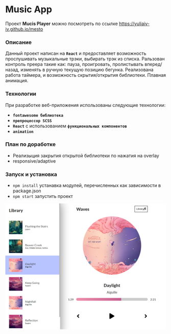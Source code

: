 # Music App
Проект **Mucis Player** можно посмотреть по ссылке https://yuliaiv-iv.github.io/mesto

### Описание

Данный проект написан на **`React`** и предоставляет возможность прослушивать музыкальные трэки, выбирать трэк из списка. Ральзован контроль преера такие как: пауза, проигровать, пролистывать вперед/назад, изменять в ручную текущую позицию бегунка. Реализована работа таймера, и возможность скрытия/открытия библиотеки. Плавная анимация. 

### Технологии

При разработке веб-приложения использованы следующие технологии:
* **`fontawesome библиотека`**
* **`препроцессор SCSS`**
* **`React`** с использованием **`функциональных компонентов`**
* **`animation`**

### План по доработке
* Реализыция закрытия открытой библиотеки по нажатия на overlay
* responsive/adaptive

### Запуск и установка
* `npm install` устанавка модулей, перечисленных как зависимости в package.json
* `npm start` запустить проект

<a href="#" target="_blank">
  <img align="center" src="./src/images/readme.PNG" alt="Player App" />
</a>
